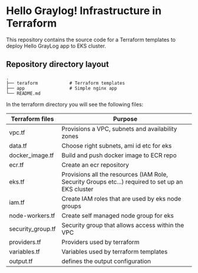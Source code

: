 # Hello Graylog! Infrastructure in Terraform
This repository contains the source code for a Terraform templates to deploy Hello GrayLog app to EKS cluster.
## Repository directory layout

    .
    ├── teraform            # Terraform templates
    ├── app                 # Simple nginx app
    └── README.md

In the terraform directory you will see the following files:

| Terraform files | Purpose |
| --------------- | --------------- |
| vpc.tf | Provisions a VPC, subnets and availability zones |
| data.tf | Choose right subnets, ami id etc for eks |
| docker_image.tf | Build and push docker image to ECR repo |
| ecr.tf | Create an ecr repository  |
| eks.tf | Provisions all the resources (IAM Role, Security Groups etc...) required to set up an EKS cluster |
| iam.tf | Create IAM roles that are used by eks node groups |
| node-workers.tf| Create self managed node group for eks|
| security_group.tf | Security group that allows access within the VPC |
| providers.tf | Providers used by terraform  |
| variables.tf | Variables used by terraform templates |
| output.tf | defines the output configuration  |
